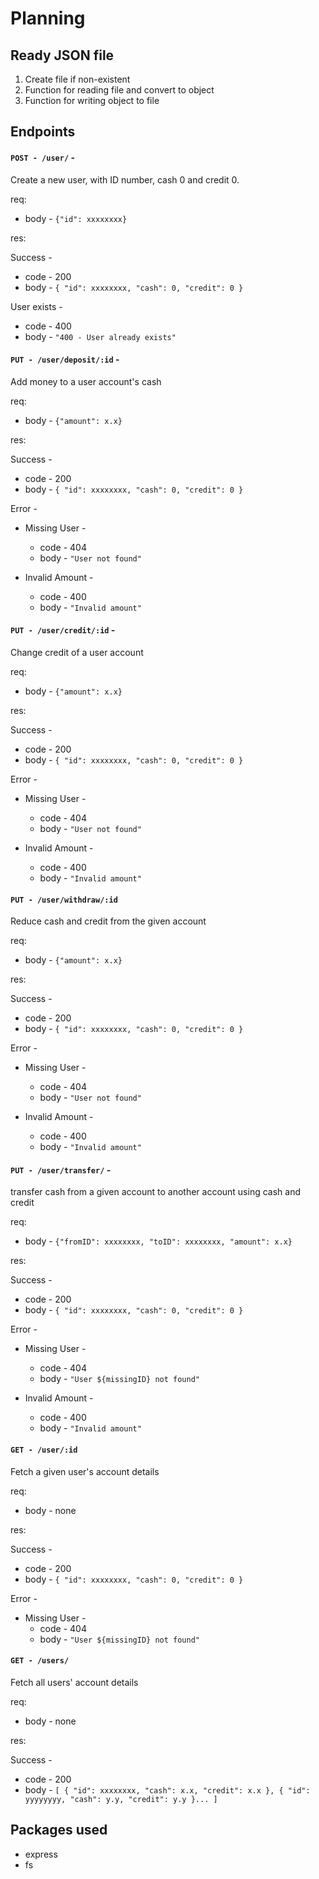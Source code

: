# Planning

## Ready JSON file
   1. Create file if non-existent
   2. Function for reading file and convert to object
   3. Function for writing object to file

## Endpoints
#### `POST - /user/` - 
Create a new user, with ID number, cash 0 and credit 0.

req:

- body - `{"id": xxxxxxxx}`

res:

Success -
- code - 200
- body - 
  `{
    "id": xxxxxxxx,
    "cash": 0,
    "credit": 0
    }`

User exists -
- code - 400
- body - 
  `"400 - User already exists"`

#### `PUT - /user/deposit/:id` -
Add money to a user account's cash

req:

- body - `{"amount": x.x}`

res:

Success -
- code - 200
- body - 
  `{
    "id": xxxxxxxx,
    "cash": 0,
    "credit": 0
    }`

Error -

- Missing User -
  - code - 404
  - body - `"User not found"`

- Invalid Amount -
  - code - 400
  - body - `"Invalid amount"`

#### `PUT - /user/credit/:id` -
Change credit of a user account

req:

- body - `{"amount": x.x}`

res:

Success -
- code - 200
- body - 
  `{
    "id": xxxxxxxx,
    "cash": 0,
    "credit": 0
    }`

Error -

- Missing User -
  - code - 404
  - body - `"User not found"`

- Invalid Amount -
  - code - 400
  - body - `"Invalid amount"`

#### `PUT - /user/withdraw/:id`
Reduce cash and credit from the given account

req:

- body - `{"amount": x.x}`

res:

Success -
- code - 200
- body - 
  `{
    "id": xxxxxxxx,
    "cash": 0,
    "credit": 0
    }`

Error -

- Missing User -
  - code - 404
  - body - `"User not found"`

- Invalid Amount -
  - code - 400
  - body - `"Invalid amount"`

#### `PUT - /user/transfer/` -
transfer cash from a given account to another account using cash and credit


req:

- body - `{"fromID": xxxxxxxx, "toID": xxxxxxxx, "amount": x.x}`

res:

Success -
- code - 200
- body - 
  `{
    "id": xxxxxxxx,
    "cash": 0,
    "credit": 0
    }`

Error -

- Missing User -
  - code - 404
  - body - `"User ${missingID} not found"`

- Invalid Amount -
  - code - 400
  - body - `"Invalid amount"`

#### `GET - /user/:id`
Fetch a given user's account details

req:

- body - none

res:

Success -
- code - 200
- body - 
  `{
    "id": xxxxxxxx,
    "cash": 0,
    "credit": 0
    }`

Error -

- Missing User -
  - code - 404
  - body - `"User ${missingID} not found"`

#### `GET - /users/`
Fetch all users' account details

req:

- body - none

res:

Success -
- code - 200
- body - 
  `[
    {
    "id": xxxxxxxx,
    "cash": x.x,
    "credit": x.x
    },
    {
    "id": yyyyyyyy,
    "cash": y.y,
    "credit": y.y
    }...
  ]`

## Packages used
- express
- fs
